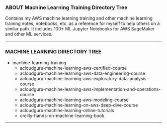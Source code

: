 ### ABOUT Machine Learning Training Directory Tree

Contains my AWS machine learning training and other machine learning training notes, notebooks, etc. as a reference for myself to help others on a similar path. It includes 100+ ML Jupyter Notebooks for AWS SageMaker and other ML services.
________________________________________


### MACHINE LEARNING DIRECTORY TREE

- machine-learning-training
    - acloudguru-machine-learning-aws-certified-course
    - acloudguru-machine-learning-aws-data-engineering-course
    - acloudguru-machine-learning-aws-exploratory-data-analysis-course
    - acloudguru-machine-learning-aws-implementation-and-operations-course
    - acloudguru-machine-learning-aws-modeling-course
    - acloudguru-machine-learning-on-aws-deep-dive-course
    - acloudguru-machine-learning-online-tutorials
    - oreilly-hands-on-machine-learning-book
&nbsp;</p>
________________________________________
